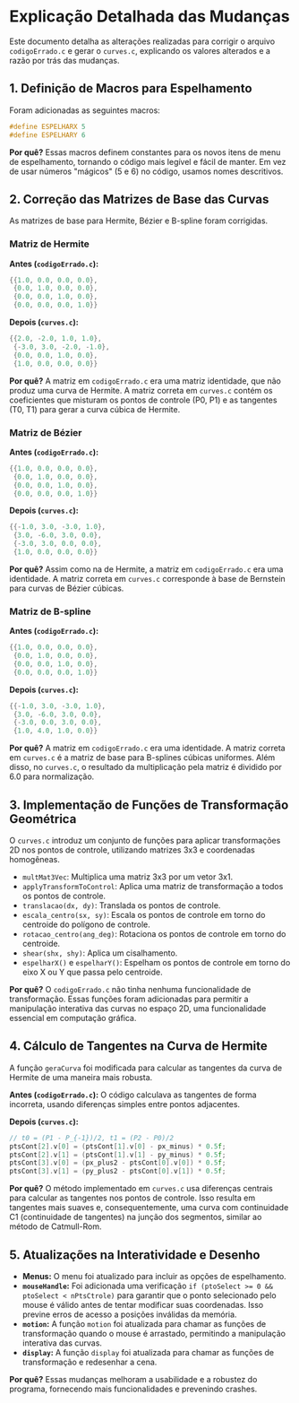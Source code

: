 # Explicação Detalhada das Mudanças

Este documento detalha as alterações realizadas para corrigir o arquivo `codigoErrado.c` e gerar o `curves.c`, explicando os valores alterados e a razão por trás das mudanças.

## 1. Definição de Macros para Espelhamento

Foram adicionadas as seguintes macros:

```c
#define ESPELHARX 5
#define ESPELHARY 6
```

**Por quê?** Essas macros definem constantes para os novos itens de menu de espelhamento, tornando o código mais legível e fácil de manter. Em vez de usar números "mágicos" (5 e 6) no código, usamos nomes descritivos.

## 2. Correção das Matrizes de Base das Curvas

As matrizes de base para Hermite, Bézier e B-spline foram corrigidas.

### Matriz de Hermite

**Antes (`codigoErrado.c`):**
```c
{{1.0, 0.0, 0.0, 0.0},
 {0.0, 1.0, 0.0, 0.0},
 {0.0, 0.0, 1.0, 0.0},
 {0.0, 0.0, 0.0, 1.0}}
```
**Depois (`curves.c`):**
```c
{{2.0, -2.0, 1.0, 1.0},
 {-3.0, 3.0, -2.0, -1.0},
 {0.0, 0.0, 1.0, 0.0},
 {1.0, 0.0, 0.0, 0.0}}
```
**Por quê?** A matriz em `codigoErrado.c` era uma matriz identidade, que não produz uma curva de Hermite. A matriz correta em `curves.c` contém os coeficientes que misturam os pontos de controle (P0, P1) e as tangentes (T0, T1) para gerar a curva cúbica de Hermite.

### Matriz de Bézier

**Antes (`codigoErrado.c`):**
```c
{{1.0, 0.0, 0.0, 0.0},
 {0.0, 1.0, 0.0, 0.0},
 {0.0, 0.0, 1.0, 0.0},
 {0.0, 0.0, 0.0, 1.0}}
```
**Depois (`curves.c`):**
```c
{{-1.0, 3.0, -3.0, 1.0},
 {3.0, -6.0, 3.0, 0.0},
 {-3.0, 3.0, 0.0, 0.0},
 {1.0, 0.0, 0.0, 0.0}}
```
**Por quê?** Assim como na de Hermite, a matriz em `codigoErrado.c` era uma identidade. A matriz correta em `curves.c` corresponde à base de Bernstein para curvas de Bézier cúbicas.

### Matriz de B-spline

**Antes (`codigoErrado.c`):**
```c
{{1.0, 0.0, 0.0, 0.0},
 {0.0, 1.0, 0.0, 0.0},
 {0.0, 0.0, 1.0, 0.0},
 {0.0, 0.0, 0.0, 1.0}}
```
**Depois (`curves.c`):**
```c
{{-1.0, 3.0, -3.0, 1.0},
 {3.0, -6.0, 3.0, 0.0},
 {-3.0, 0.0, 3.0, 0.0},
 {1.0, 4.0, 1.0, 0.0}}
```
**Por quê?** A matriz em `codigoErrado.c` era uma identidade. A matriz correta em `curves.c` é a matriz de base para B-splines cúbicas uniformes. Além disso, no `curves.c`, o resultado da multiplicação pela matriz é dividido por 6.0 para normalização.

## 3. Implementação de Funções de Transformação Geométrica

O `curves.c` introduz um conjunto de funções para aplicar transformações 2D nos pontos de controle, utilizando matrizes 3x3 e coordenadas homogêneas.

*   `multMat3Vec`: Multiplica uma matriz 3x3 por um vetor 3x1.
*   `applyTransformToControl`: Aplica uma matriz de transformação a todos os pontos de controle.
*   `translacao(dx, dy)`: Translada os pontos de controle.
*   `escala_centro(sx, sy)`: Escala os pontos de controle em torno do centroide do polígono de controle.
*   `rotacao_centro(ang_deg)`: Rotaciona os pontos de controle em torno do centroide.
*   `shear(shx, shy)`: Aplica um cisalhamento.
*   `espelharX()` e `espelharY()`: Espelham os pontos de controle em torno do eixo X ou Y que passa pelo centroide.

**Por quê?** O `codigoErrado.c` não tinha nenhuma funcionalidade de transformação. Essas funções foram adicionadas para permitir a manipulação interativa das curvas no espaço 2D, uma funcionalidade essencial em computação gráfica.

## 4. Cálculo de Tangentes na Curva de Hermite

A função `geraCurva` foi modificada para calcular as tangentes da curva de Hermite de uma maneira mais robusta.

**Antes (`codigoErrado.c`):**
O código calculava as tangentes de forma incorreta, usando diferenças simples entre pontos adjacentes.

**Depois (`curves.c`):**
```c
// t0 = (P1 - P_{-1})/2, t1 = (P2 - P0)/2
ptsCont[2].v[0] = (ptsCont[1].v[0] - px_minus) * 0.5f;
ptsCont[2].v[1] = (ptsCont[1].v[1] - py_minus) * 0.5f;
ptsCont[3].v[0] = (px_plus2 - ptsCont[0].v[0]) * 0.5f;
ptsCont[3].v[1] = (py_plus2 - ptsCont[0].v[1]) * 0.5f;
```
**Por quê?** O método implementado em `curves.c` usa diferenças centrais para calcular as tangentes nos pontos de controle. Isso resulta em tangentes mais suaves e, consequentemente, uma curva com continuidade C1 (continuidade de tangentes) na junção dos segmentos, similar ao método de Catmull-Rom.

## 5. Atualizações na Interatividade e Desenho

*   **Menus:** O menu foi atualizado para incluir as opções de espelhamento.
*   **`mouseHandle`:** Foi adicionada uma verificação `if (ptoSelect >= 0 && ptoSelect < nPtsCtrole)` para garantir que o ponto selecionado pelo mouse é válido antes de tentar modificar suas coordenadas. Isso previne erros de acesso a posições inválidas da memória.
*   **`motion`:** A função `motion` foi atualizada para chamar as funções de transformação quando o mouse é arrastado, permitindo a manipulação interativa das curvas.
*   **`display`:** A função `display` foi atualizada para chamar as funções de transformação e redesenhar a cena.

**Por quê?** Essas mudanças melhoram a usabilidade e a robustez do programa, fornecendo mais funcionalidades e prevenindo crashes.
